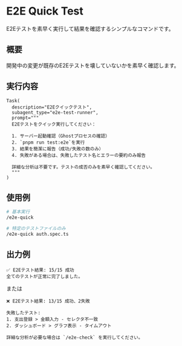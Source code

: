 # E2E Quick Test

E2Eテストを素早く実行して結果を確認するシンプルなコマンドです。

## 概要

開発中の変更が既存のE2Eテストを壊していないかを素早く確認します。

## 実行内容

```
Task(
  description="E2Eクイックテスト",
  subagent_type="e2e-test-runner",
  prompt="""
  E2Eテストをクイック実行してください：
  
  1. サーバー起動確認（Ghostプロセスの確認）
  2. `pnpm run test:e2e`を実行
  3. 結果を簡潔に報告（成功/失敗の数のみ）
  4. 失敗がある場合は、失敗したテスト名とエラーの要約のみ報告
  
  詳細な分析は不要です。テストの成否のみを素早く確認してください。
  """
)
```

## 使用例

```bash
# 基本実行
/e2e-quick

# 特定のテストファイルのみ
/e2e-quick auth.spec.ts
```

## 出力例

```
✅ E2Eテスト結果: 15/15 成功
全てのテストが正常に完了しました。
```

または

```
❌ E2Eテスト結果: 13/15 成功、2失敗

失敗したテスト:
1. 支出登録 > 金額入力 - セレクタ不一致
2. ダッシュボード > グラフ表示 - タイムアウト

詳細な分析が必要な場合は `/e2e-check` を実行してください。
```